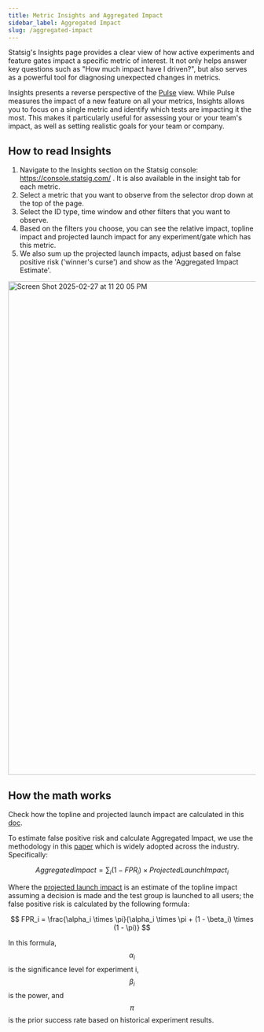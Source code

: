 ```yaml
---
title: Metric Insights and Aggregated Impact
sidebar_label: Aggregated Impact
slug: /aggregated-impact
---
```


Statsig's Insights page provides a clear view of how active experiments and feature gates impact a specific metric of interest. It not only helps answer key questions such as "How much impact have I driven?", but also serves as a powerful tool for diagnosing unexpected changes in metrics.  

Insights presents a reverse perspective of the [Pulse](/pulse) view. While Pulse measures the impact of a new feature on all your metrics, Insights allows you to focus on a single metric and identify which tests are impacting it the most. This makes it particularly useful for assessing your or your team's impact, as well as setting realistic goals for your team or company.

## How to read Insights
1.	Navigate to the Insights section on the Statsig console: https://console.statsig.com/ . It is also available in the insight tab for each metric.
2.	Select a metric that you want to observe from the selector drop down at the top of the page. 
3.	Select the ID type, time window and other filters that you want to observe.
4.	Based on the filters you choose, you can see the relative impact, topline impact and projected launch impact for any experiment/gate which has this metric.
5.	We also sum up the projected launch impacts, adjust based on false positive risk ('winner's curse') and show as the 'Aggregated Impact Estimate'.

<img width="1003" alt="Screen Shot 2025-02-27 at 11 20 05 PM" src="https://github.com/user-attachments/assets/430563dc-4794-4d69-a314-36c76a6fcf74" />

## How the math works
Check how the topline and projected launch impact are calculated in this [doc](https://docs.statsig.com/stats-engine/topline-impact/#computing-projected-launch-impact).

To estimate false positive risk and calculate Aggregated Impact, we use the methodology in this [paper](https://dl.acm.org/doi/10.1145/3534678.3539160) which is widely adopted across the industry. Specifically:

$$
Aggregated Impact=\sum_{i}{(1 - FPR_i) \times Projected Launch Impact_i}
$$

Where the [projected launch impact](https://docs.statsig.com/stats-engine/topline-impact/) is an estimate of the topline impact assuming a decision is made and the test group is launched to all users; the false positive risk is calculated by the following formula:

$$
FPR_i = \frac{\alpha_i \times \pi}{\alpha_i \times \pi + (1 - \beta_i) \times (1 - \pi)}
$$

In this formula, $$\alpha_i$$ is the significance level for experiment i, $$\beta_i$$ is the power, and $$\pi$$ is the prior success rate based on historical experiment results.
